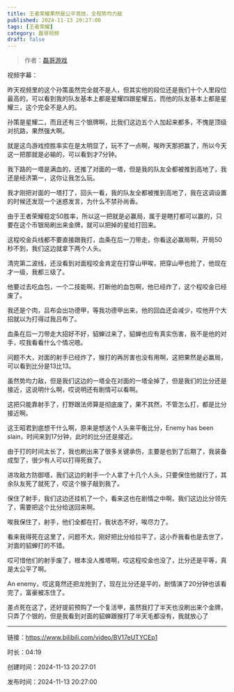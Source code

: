 ```yaml
---
title: 王者荣耀果然是公平竞技，全程势均力敌
published: 2024-11-13 20:27:00
tags: [王者荣耀]
category: 磊哥视频
draft: false
---
```



> 作者：[磊哥游戏](https://space.bilibili.com/268941858?spm_id_from=333.788.upinfo.head.click)

视频字幕：

昨天视频里的这个孙策虽然完全就不是人，但其实他的段位还是我们十个人里段位最高的，可以看到我的队友基本上都是星耀四跟星耀五，而他的队友基本上都是星耀三，这个完全不是人的。

孙策是星耀二，而且还有三个银牌啊，比我们这边五个人加起来都多，不愧是顶级对抗路，果然强大啊。

就是这鸟游戏控胜率实在是太明显了，玩不了一点啊，唉昨天那把赢了，所以今天这一把那就是必输的，可以看到才7分钟。

我下路的一塔是满血的，还推了对面的一塔，但是我的队友全都被推到高地了，我还是经济第一，这你让我怎么玩。

我才刚把对面的一塔打了，回头一看，我的队友全都被推到高地了，我在这调设置的时候还发现一个迷惑发言，为什么不禁孙尚香。

由于王者荣耀稳定50胜率，所以这一把就是必赢局，属于是瞎打都可以赢的，只要在这个币银局刷出来金牌，就可以把掉的星给打回来。

这程咬金兵线都不要直接跟我打，血条在后一刀带走，你看这必赢局啊，开局50秒不到，我们这边就拿下两个人头。

清完第二波线，还没看到对面程咬金肯定在打穿山甲唉，把穿山甲也抢了，他现在才一级，我都三级了。

他要过去吃血包，一个二技能啊，打断他的血包啊，他已经炸了，这个程咬金已经废了。

我还是个肉，吕布会出功德甲，等我功德甲出来，他的回血还会减少，哎他开个大招就以为打得过我吕布了。

血条在后一刀带走大招好不好，貂蝉过来了，貂蝉也应有真实伤害，我不是他的对手，哎我看看什么个情况嗯。

问题不大，对面的射手已经炸了，猴打的再厉害也没有用啊，这把果然是必赢局，可以看到比分是13比13。

虽然势均力敌，但是我们这边的一塔全在对面的一塔全掉了，但是我们的比分还是接近，这说明什么啊，哎说明还有剧情可以看啊。

这把只能靠射手了，打野跟法师算是彻底废了，果不其然，不管怎么打，都是比分接近啊。

这王昭君到底想干什么啊，原来是想送个人头来平衡比分，Enemy has been slain，时间来到17分钟，此时的比分还是接近。

由于打的时间太长了，我也刷出来了很多关键承伤，主要是也到了后期了，我装备成型了，很少有人可以打得死我了。

进攻敌方防御塔，我们这边的射手一个人拿了十几个人头，只要保住他就行了，其余队友死了就死了，哎这个猴子敲到我了。

保住了射手，我们这边还挂机了一个，看来这也在剧情之中啊，我们这边比分领先了，需要把这个比分给送回来啊。

唉我保住了，射手，他们全都在打，我状态不好，唉尽力了。

看来我得死在这里了，问题不大，刚好把比分给拉平了，这小乔我看也是去世了，对面的貂蝉打的不错。

哎可惜他们的射手废了，根本没人推塔啊，哎这程咬金也没了，比分还是平等，真是太公平了啊。

An enemy，哎这竟然还把龙抢到了，现在比分还是平的，剧情演了20分钟也该看完了，富豪被冻住了。

差点死在这了，还好提前预购了一个复活甲，虽然我打了半天也没刷出来个金牌，只弄了个银的，但是我看到对面的貂蝉跟猴打了半天毛都没有，我就放心了

---


链接：https://www.bilibili.com/video/BV17eUTYCEp1



时长：04:19

创建时间：2024-11-13 20:27:01

发布时间：2024-11-13 20:27:00
